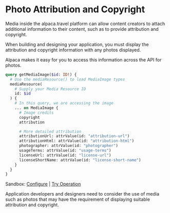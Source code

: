 [//]: # "Title: Photo Attribution"
[//]: # "Weight: 3"

# Photo Attribution and Copyright

Media inside the alpaca.travel platform can allow content creators to attach
additional information to their content, such as to provide attribution and
copyright.

When building and designing your application, you must display the attribution
and copyright information with any photos displayed.

Alpaca makes it easy for you to access this information across the API for
photos.

```graphql
query getMediaImage($id: ID!) {
  # Use the mediaResource() to load MediaImage types
  mediaResource(
    # Supply your Media Resource ID
    id: $id
  ) {
    # In this query, we are accessing the image
    ... on MediaImage {
      # Image credits
      copyright
      attribution

      # More detailed attribution
      attributionUrl: attrValue(id: "attribution-url")
      attributionHtml: attrValue(id: "attribution-html")
      photographer: attrValue(id: "photographer")
      usageTerms: attrValue(id: "usage-terms")
      licenseUrl: attrValue(id: "license-url")
      licenseShortName: attrValue(id: "license-short-name")
    }
  }
}
```

Sandbox: [Configure](/topics/graphql/Apollo%20Sandbox/) |
[Try Operation](https://studio.apollographql.com/sandbox/explorer?explorerURLState=N4IgJg9gxgrgtgUwHYBcQC4QEcYIE4CeABAOYIoCyCYAlgIYCScdZAFACQ1jpEMAiAQgCURYAB0kRIgGIiAVQDOCIigAWyxLToAlBAogw8UBKxEoIRADYQ6YIlS1MWylAQAOeiVM31d+w8asXlIyRADKMG5ulsQEBnj21PREfvHGvHzBUlw8nGDBIuKSIbIMkmo0CkQ4+AQANEQA7sp0eC1QxgoKNEgkKupENMxkWUQAdBNEEJIO9E5koqNSpcPKUG20KApLRFAQbgR4NCSqKDt0KChHAEYwKDTTEjuyFBBtRGDkdDSW1EQXVxot3uj2KIX+lxudweSDkeEsPABeAAanRLLhWDkiGIQEigdDpgBaQyWHFCc6Q-EgpAACRQcAREKuqPRJixOLxwJhhNODLJOzcqgg5hIeDogvwiMhLIx7JAguFEFF4vUeH5YJCMAUzgAKvg4Aopcy0bLuNiQFrnISUPrtiByRqpJYaMYkEo4YykTK2Wacc7XUpifD1eCnS7kEowkK8CgAHJ0RBGlEmn08P3ht0IQkKaMoQlIBMIEMhAC+wTLSBLIBLQA)

<aside class="warning">
  Application developers and designers need to consider the use of media such as
  photos that may have the requirement of displaying suitable attribution and 
  copyright.
</aside>
